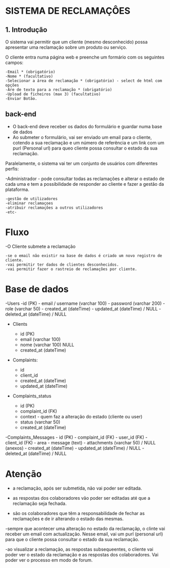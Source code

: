  # SISTEMA DE RECLAMAÇÔES

## 1. Introdução

O sistema vai permitir que um cliente (mesmo desconhecido) possa apresentar uma reclamação sobre um produto ou serviço.

O cliente entra numa página web e preenche um formário com os seguintes campos: 

    -Email * (obrigatório)
    -Nome * (facultativo)
    -Selecionar a área de reclamação * (obrigatório) - select de html com opções
    -Áre de texto para a reclamação * (obrigatório)
    -Upload de ficheiros (max 3) (facultativo)
    -Enviar Botão.

## back-end

- O back-end deve receber os dados do formulário e guardar numa base  de dados
- Ao submeter o formulário, vai ser enviado um email para o cliente, cotendo a sua reclamação e um número de referência e um link com um purl (Personal url) para queo cliente possa consultar o estado da sua reclamação.

Paralelamente, o sistema vai ter um conjunto de usuários com diferentes perfis:

-Administrador - pode consultar todas as reclamações e alterar o estado de cada uma e tem a possibilidade de responder ao cliente e fazer a gestão da plataforma.

    -gestão de utilizadores
    -eliminar reclamaçoes
    -atribuir reclamações a outros utilizadores
    -etc-

# Fluxo

-O Cliente submete a reclamação

    -se o email não existir na base de dados é criado um novo registro de cliente.
    -vai permitir ter dados de clientes desconhecidos.
    -vai permitir fazer o rastreio de reclamações por cliente.

# Base de dados
-Users
    -id (PK)
    - email / username (varchar 100)
    - password (varchar 200)
    - role (varchar 50)
    - created_at (dateTime)
    - updated_at (dateTime) / NULL
    - deleted_at (dateTime) / NULL

- Clients
    - id (PK)
    - email (varchar 100)
    - nome (varchar 100) NULL
    - created_at (dateTime)


- Complaints:
   - id
   - client_id
   - created_at (dateTime)
   - updated_at (dateTime)


- Complaints_status
    - id (PK)
    - complaint_id (FK)
    - context               - quem faz a alteração do estado (cliente ou user)
    - status (varchar 50)
    - created_at (dateTime)


-Complaints_Messages
    - id (PK)
    - complaint_id (FK)
    - user_id (FK)
    - client_id (FK)
    - area
    - message (text)
    - attachments (varchar 50) / NULL    (anexos)
    - created_at (dateTime)
    - updated_at (dateTime) / NULL
    - deleted_at (dateTime) / NULL

# Atenção

- a reclamação, após ser submetida, não vai poder ser editada.

- as respostas dos colaboradores vão poder ser editadas até que a reclamação seja fechada.

- são os colaboradores que têm a responsabilidade de fechar as reclamações e de ir alterando o estado das mesmas.

-sempre que acontecer uma alteração no estado da reclamaçãp, o clinte vai receber um email com actualização. Nesse email, vai um purl (personal url) para que o cliente possa consultar o estado da sua reclamação.

-ao visualizar a reclamação, as respostas subsequeentes, o cliente vai poder ver o estado da reclamação e  as respostas dos colaboradores. Vai poder ver o processo em modo de forum.
